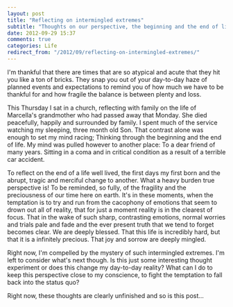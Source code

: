 ```yaml
---
layout: post
title: "Reflecting on intermingled extremes"
subtitle: "Thoughts on our perspective, the beginning and the end of life"
date: 2012-09-29 15:37
comments: true
categories: Life
redirect_from: "/2012/09/reflecting-on-intermingled-extremes/"
---
```

I'm thankful that there are times that are so atypical and acute that they hit you like a ton of bricks. They snap you out of your day-to-day haze of planned events and expectations to remind you of how much we have to be thankful for and how fragile the balance is between plenty and loss.

This Thursday I sat in a church, reflecting with family on the life of Marcella's grandmother who had passed away that Monday. She died peacefully, happily and surrounded by family. I spent much of the service watching my sleeping, three month old Son. That contrast alone was enough to set my mind racing; Thinking through the beginning and the end of life. My mind was pulled however to another place: To a dear friend of many years. Sitting in a coma and in critical condition as a result of a terrible car accident.

To reflect on the end of a life well lived, the first days my first born and the abrupt, tragic and merciful change to another. What a heavy burden true perspective is! To be reminded, so fully, of the fragility and the preciousness of our time here on earth. It's in these moments, when the temptation is to try and run from the cacophony of emotions that seem to drown out all of reality, that for just a moment reality is in the clearest of focus. That in the wake of such sharp, contrasting emotions, normal worries and trials pale and fade and the ever present truth that we tend to forget becomes clear. We are deeply blessed. That this life is incredibly hard, but that it is a infinitely precious. That joy and sorrow are deeply mingled. 

Right now, I'm compelled by the mystery of such intermingled extremes. I'm left to consider what's next though. Is this just some interesting thought experiment or does this change my day-to-day reality? What can I do to keep this perspective close to my conscience, to fight the temptation to fall back into the status quo? 

Right now, these thoughts are clearly unfinished and so is this post...
